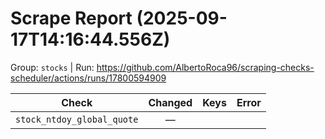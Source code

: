 # Scrape Report (2025-09-17T14:16:44.556Z)

Group: `stocks`  |  Run: https://github.com/AlbertoRoca96/scraping-checks-scheduler/actions/runs/17800594909

| Check | Changed | Keys | Error |
|---|:---:|:--|:--|
| `stock_ntdoy_global_quote` | — |  |  |
